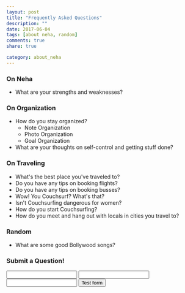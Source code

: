 ```yaml
---
layout: post
title: "Frequently Asked Questions"
description: ""
date: 2017-06-04
tags: [about neha, random]
comments: true
share: true

category: about_neha
--- 
```


### On Neha

* What are your strengths and weaknesses?

### On Organization

* How do you stay organized? 
	* Note Organization
	* Photo Organization
	* Goal Organization
* What are your thoughts on self-control and getting stuff done?


### On Traveling

* What's the best place you've traveled to? 
* Do you have any tips on booking flights?
* Do you have any tips on booking busses?
* Wow! You Couchsurf? What's that?
* Isn't Couchsurfing dangerous for women?
* How do you start Couchsurfing?
* How do you meet and hang out with locals in cities you travel to? 

### Random

* What are some good Bollywood songs? 

### Submit a Question!

<form action="https://getsimpleform.com/messages?form_api_token=1e0256f40c485148dabe87950ca9a68b" method="post">
  <!-- the redirect_to is optional, the form will redirect to the referrer on submission -->
  <input type='hidden' name='redirect_to' value='<www.nehakay.com>' />
  <!-- all your input fields here.... -->
  <input type='text' name='Question' />
  <input type='text' name='First & Last Name' />
  <input type='text' name='Email' />
  <input type='submit' value='Test form' />
</form>